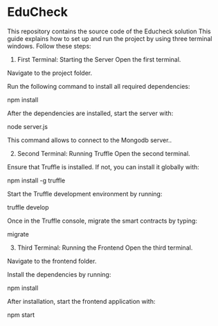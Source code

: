 # EduCheck
This repository contains the source code of the Educheck solution
This guide explains how to set up and run the project by using three terminal windows. Follow these steps:

1. First Terminal: Starting the Server
Open the first terminal.

Navigate to the project folder.

Run the following command to install all required dependencies:

npm install

After the dependencies are installed, start the server with:

node server.js

This command allows to connect to the Mongodb server..


2. Second Terminal: Running Truffle
Open the second terminal.

Ensure that Truffle is installed. If not, you can install it globally with:


npm install -g truffle

Start the Truffle development environment by running:

truffle develop

Once in the Truffle console, migrate the smart contracts by typing:

migrate


3. Third Terminal: Running the Frontend
Open the third terminal.

Navigate to the frontend folder.

Install the dependencies by running:

npm install

After installation, start the frontend application with:

npm start
